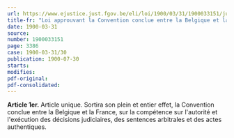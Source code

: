 ```yaml
---
url: https://www.ejustice.just.fgov.be/eli/loi/1900/03/31/1900033151/justel
title-fr: "Loi approuvant la Convention conclue entre la Belgique et la France sur la compétence judiciaire, sur l'autorité et l'exécution des décisions judiciaires, des sentences arbitrales et des actes authentiques."
date: 1900-03-31
source:
number: 1900033151
page: 3386
case: 1900-03-31/30
publication: 1900-07-30
starts:
modifies:
pdf-original:
pdf-consolidated:
---
```


**Article 1er.** Article unique. Sortira son plein et entier effet, la Convention conclue entre la Belgique et la France, sur la compétence sur l'autorité et l'exécution des décisions judiciaires, des sentences arbitrales et des actes authentiques.
